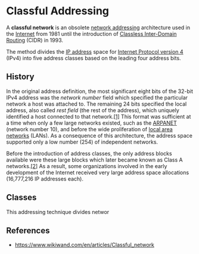 # Classful Addressing

A **classful network** is an obsolete [network addressing](https://www.wikiwand.com/en/articles/Network_address "Network address") architecture used in the [Internet](https://www.wikiwand.com/en/articles/Internet "Internet") from 1981 until the introduction of [Classless Inter-Domain Routing](https://www.wikiwand.com/en/articles/Classless_Inter-Domain_Routing "Classless Inter-Domain Routing") (CIDR) in 1993.

The method divides the [IP address](https://www.wikiwand.com/en/articles/IP_address "IP address") space for [Internet Protocol version 4](https://www.wikiwand.com/en/articles/Internet_Protocol_version_4 "Internet Protocol version 4") (IPv4) into five address classes based on the leading four address bits.

## History

In the original address definition, the most significant eight bits of the 32-bit IPv4 address was the _network number_ field which specified the particular network a host was attached to. The remaining 24 bits specified the local address, also called _rest field_ (the rest of the address), which uniquely identified a host connected to that network.[[1]](https://www.wikiwand.com/en/articles/Classful_network#cite_note-1) This format was sufficient at a time when only a few large networks existed, such as the [ARPANET](https://www.wikiwand.com/en/articles/ARPANET "ARPANET") (network number 10), and before the wide proliferation of [local area networks](https://www.wikiwand.com/en/articles/Local_area_network "Local area network") (LANs). As a consequence of this architecture, the address space supported only a low number (254) of independent networks.

Before the introduction of address classes, the only address blocks available were these large blocks which later became known as Class A networks.[[2]](https://www.wikiwand.com/en/articles/Classful_network#cite_note-2) As a result, some organizations involved in the early development of the Internet received very large address space allocations (16,777,216 IP addresses each).

## Classes

This addressing technique divides networ

## References

- https://www.wikiwand.com/en/articles/Classful_network
